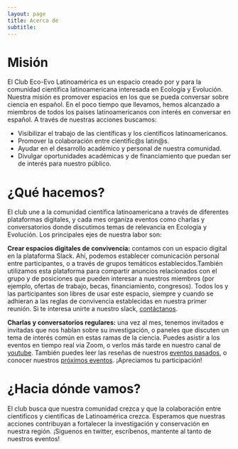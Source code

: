 ```yaml
---
layout: page
title: Acerca de
subtitle:
---
```

# Misión

El Club Eco-Evo Latinoamérica es un espacio creado por y para la comunidad científica latinoamericana interesada en Ecología y Evolución. Nuestra misión es promover espacios en los que se pueda conversar sobre ciencia en español. En el poco tiempo que llevamos, hemos alcanzado a miembros de todos los países latinoamericanos con interés en conversar en español. A través de nuestras acciones buscamos:

* Visibilizar el trabajo de las científicas y los científicos latinoamericanos.
* Promover la colaboración entre científic@s latin@s.
* Ayudar en el desarrollo académico y personal de nuestra comunidad.
* Divulgar oportunidades académicas y de financiamiento que puedan ser de interés para nuestro público.

# ¿Qué hacemos?

El club une a la comunidad científica latinoamericana a través de diferentes plataformas digitales, y cada mes organiza eventos como charlas y conversatorios donde discutimos temas de relevancia en Ecología y Evolución. Los principales ejes de nuestra labor son:

**Crear espacios digitales de convivencia:** contamos con un espacio digital en la plataforma Slack. Ahí, podemos establecer comunicación personal entre participantes, o a través de grupos temáticos establecidos.También utilizamos esta plataforma para compartir anuncios relacionados con el grupo y de posiciones que pueden interesar a nuestros miembros (por ejemplo, ofertas de trabajo, becas, financiamiento, congresos). Todos los y las participantes son libres de usar este espacio, siempre y cuando se adhieran a las reglas de convivencia establecidas en nuestra primer reunión. Si te interesa unirte a nuestro slack, [contáctanos](/contacto.md).

**Charlas y conversatorios regulares:** una vez al mes, tenemos invitados e invitadas que nos hablan sobre su investigación, o paneles que discuten un tema de interés común en estas ramas de la ciencia. Puedes asistir a los eventos en tiempo real via Zoom, o verlos más tarde en nuestro canal de [youtube](https://www.youtube.com/channel/UC5AFIQcrnZz6MGGTtBXkn3A). También puedes leer las reseñas de nuestros [eventos pasados](/pasados.md), o conocer nuestros [próximos eventos](/proximos.md). ¡Apreciamos tu participación!

# ¿Hacia dónde vamos?

El club busca que nuestra comunidad crezca y que la colaboración entre cientificos y científicas de Latinoamérica crezca. Esperamos que nuestras acciones contribuyan a fortalecer la investigación y conservación en nuestra región. ¡Siguenos en twitter, escríbenos, mantente al tanto de nuestros eventos! 
